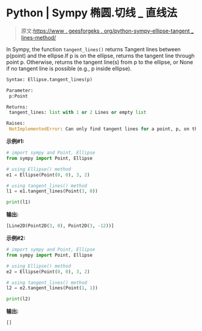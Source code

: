 # Python | Sympy 椭圆.切线 _ 直线法

> 原文:[https://www . geesforgeks . org/python-sympy-ellipse-tangent _ lines-method/](https://www.geeksforgeeks.org/python-sympy-ellipse-tangent_lines-method/)

In Sympy, the function `tangent_lines()` returns Tangent lines between p(point) and the ellipse.If p is on the ellipse, returns the tangent line through point p. Otherwise, returns the tangent line(s) from p to the ellipse, or None if no tangent line is possible (e.g., p inside ellipse).

```py
Syntax: Ellipse.tangent_lines(p)

Parameter: 
 p:Point

Returns:
 tangent_lines: list with 1 or 2 Lines or empty list

Raises:
 NotImplementedError: Can only find tangent lines for a point, p, on the ellipse.

```

**示例#1:**

```py
# import sympy and Point, Ellipse
from sympy import Point, Ellipse

# using Ellipse() method
e1 = Ellipse(Point(0, 0), 3, 2)

# using tangent_lines() method
l1 = e1.tangent_lines(Point(3, 0))

print(l1)
```

**输出:**

```py
[Line2D(Point2D(3, 0), Point2D(3, -12))]
```

**示例#2:**

```py
# import sympy and Point, Ellipse
from sympy import Point, Ellipse

# using Ellipse() method
e2 = Ellipse(Point(0, 0), 3, 2)

# using tangent_lines() method
l2 = e2.tangent_lines(Point(1, 1))

print(l2)
```

**输出:**

```py
[]
```